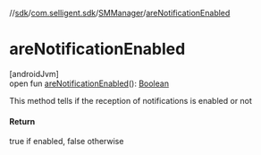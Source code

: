 //[sdk](../../../index.md)/[com.selligent.sdk](../index.md)/[SMManager](index.md)/[areNotificationEnabled](are-notification-enabled.md)

# areNotificationEnabled

[androidJvm]\
open fun [areNotificationEnabled](are-notification-enabled.md)(): [Boolean](https://kotlinlang.org/api/latest/jvm/stdlib/kotlin/-boolean/index.html)

This method tells if the reception of notifications is enabled or not

#### Return

true if enabled, false otherwise
